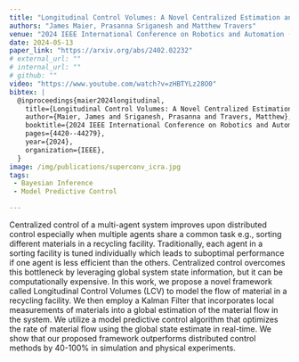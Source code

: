 ```yaml
---
title: "Longitudinal Control Volumes: A Novel Centralized Estimation and Control Framework for Distributed Multi-Agent Sorting Systems"
authors: "James Maier, Prasanna Sriganesh and Matthew Travers"
venue: "2024 IEEE International Conference on Robotics and Automation (ICRA)"
date: 2024-05-13
paper_link: "https://arxiv.org/abs/2402.02232" 
# external_url: ""
# internal_url: "" 
# github: ""
video: "https://www.youtube.com/watch?v=zHBTYLz28O0"
bibtex: |
  @inproceedings{maier2024longitudinal,
    title={Longitudinal Control Volumes: A Novel Centralized Estimation and Control Framework for Distributed Multi-Agent Sorting System},
    author={Maier, James and Sriganesh, Prasanna and Travers, Matthew},
    booktitle={2024 IEEE International Conference on Robotics and Automation (ICRA)},
    pages={4420--44279},
    year={2024},
    organization={IEEE},
  }
image: /img/publications/superconv_icra.jpg
tags:
 - Bayesian Inference
 - Model Predictive Control

---
```


Centralized control of a multi-agent system improves upon distributed control especially when multiple agents share a common task e.g., sorting different materials in a recycling facility. Traditionally, each agent in a sorting facility is tuned individually which leads to suboptimal performance if one agent is less efficient than the others. Centralized control overcomes this bottleneck by leveraging global system state information, but it can be computationally expensive. In this work, we propose a novel framework called Longitudinal Control Volumes (LCV) to model the flow of material in a recycling facility. We then employ a Kalman Filter that incorporates local measurements of materials into a global estimation of the material flow in the system. We utilize a model predictive control algorithm that optimizes the rate of material flow using the global state estimate in real-time. We show that our proposed framework outperforms distributed control methods by 40-100% in simulation and physical experiments.